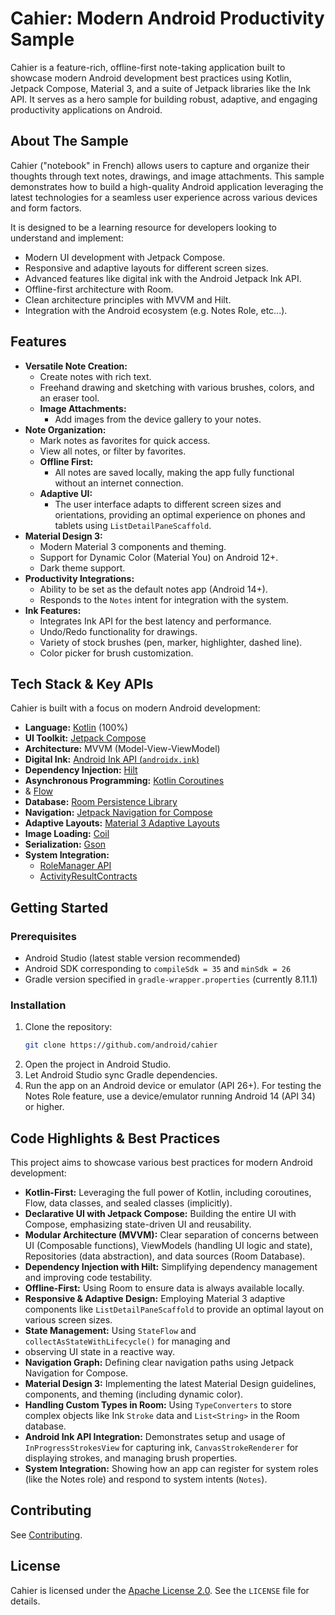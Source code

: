 # Cahier: Modern Android Productivity Sample

Cahier is a feature-rich, offline-first note-taking application built to showcase modern Android
development best practices using Kotlin, Jetpack Compose, Material 3, and a suite of Jetpack
libraries like the Ink API. It serves as a hero sample for building robust, adaptive, and engaging
productivity applications on Android.

## About The Sample

Cahier ("notebook" in French) allows users to capture and organize their thoughts through text
notes, drawings, and image attachments. This sample demonstrates how to build a high-quality
Android application leveraging the latest technologies for a seamless user experience across
various devices and form factors.

It is designed to be a learning resource for developers looking to understand and implement:
* Modern UI development with Jetpack Compose.
* Responsive and adaptive layouts for different screen sizes.
* Advanced features like digital ink with the Android Jetpack Ink API.
* Offline-first architecture with Room.
* Clean architecture principles with MVVM and Hilt.
* Integration with the Android ecosystem (e.g. Notes Role, etc...).

## Features

* **Versatile Note Creation:**
    * Create notes with rich text.
    * Freehand drawing and sketching with various brushes, colors, and an eraser tool.
  * **Image Attachments:** 
    * Add images from the device gallery to your notes.
* **Note Organization:**
    * Mark notes as favorites for quick access.
    * View all notes, or filter by favorites.
  * **Offline First:**
    * All notes are saved locally, making the app fully functional without an internet connection.
  * **Adaptive UI:** 
    * The user interface adapts to different screen sizes and orientations, providing an optimal
    experience on phones and tablets using `ListDetailPaneScaffold`.
* **Material Design 3:**
    * Modern Material 3 components and theming.
    * Support for Dynamic Color (Material You) on Android 12+.
    * Dark theme support.
* **Productivity Integrations:**
    * Ability to be set as the default notes app (Android 14+).
    * Responds to the `Notes` intent for integration with the system.
* **Ink Features:**
    * Integrates Ink API for the best latency and performance.
    * Undo/Redo functionality for drawings.
    * Variety of stock brushes (pen, marker, highlighter, dashed line).
    * Color picker for brush customization.

## Tech Stack & Key APIs

Cahier is built with a focus on modern Android development:

* **Language:** [Kotlin](https://kotlinlang.org/) (100%)
* **UI Toolkit:** [Jetpack Compose](https://developer.android.com/jetpack/compose)
* **Architecture:** MVVM (Model-View-ViewModel)
* **Digital Ink:** [Android Ink API (`androidx.ink`)](https://developer.android.com/jetpack/androidx/releases/ink)
* **Dependency Injection:** [Hilt](https://developer.android.com/training/dependency-injection/hilt-android)
* **Asynchronous Programming:** [Kotlin Coroutines](https://kotlinlang.org/docs/coroutines-overview.html)
* & [Flow](https://kotlinlang.org/docs/flow.html)
* **Database:** [Room Persistence Library](https://developer.android.com/jetpack/androidx/releases/room)
* **Navigation:** [Jetpack Navigation for Compose](https://developer.android.com/jetpack/compose/navigation)
* **Adaptive Layouts:** [Material 3 Adaptive Layouts](https://m3.material.io/foundations/layout/applying-layout/overview)
* **Image Loading:** [Coil](https://coil-kt.github.io/coil/)
* **Serialization:** [Gson](https://github.com/google/gson)
* **System Integration:**
    * [RoleManager API](https://developer.android.com/reference/android/app/role/RoleManager)
    * [ActivityResultContracts](https://developer.android.com/training/basics/intents/result)

## Getting Started

### Prerequisites

* Android Studio (latest stable version recommended)
* Android SDK corresponding to `compileSdk = 35` and `minSdk = 26`
* Gradle version specified in `gradle-wrapper.properties` (currently 8.11.1)

### Installation

1.  Clone the repository:
    ```sh
    git clone https://github.com/android/cahier
    ```
2.  Open the project in Android Studio.
3.  Let Android Studio sync Gradle dependencies.
4.  Run the app on an Android device or emulator (API 26+). For testing the Notes Role feature, 
use a device/emulator running Android 14 (API 34) or higher.

## Code Highlights & Best Practices

This project aims to showcase various best practices for modern Android development:

* **Kotlin-First:** Leveraging the full power of Kotlin, including coroutines, Flow, data classes,
and sealed classes (implicitly).
* **Declarative UI with Jetpack Compose:** Building the entire UI with Compose, emphasizing
state-driven UI and reusability.
* **Modular Architecture (MVVM):** Clear separation of concerns between UI (Composable functions), 
ViewModels (handling UI logic and state), Repositories (data abstraction), and data sources
(Room Database).
* **Dependency Injection with Hilt:** Simplifying dependency management and improving code
testability.
* **Offline-First:** Using Room to ensure data is always available locally.
* **Responsive & Adaptive Design:** Employing Material 3 adaptive components like
`ListDetailPaneScaffold` to provide an optimal layout on various screen sizes.
* **State Management:** Using `StateFlow` and `collectAsStateWithLifecycle()` for managing and
* observing UI state in a reactive way.
* **Navigation Graph:** Defining clear navigation paths using Jetpack Navigation for Compose.
* **Material Design 3:** Implementing the latest Material Design guidelines, components, and
theming (including dynamic color).
* **Handling Custom Types in Room:** Using `TypeConverters` to store complex objects like Ink
`Stroke` data and `List<String>` in the Room database.
* **Android Ink API Integration:** Demonstrates setup and usage of `InProgressStrokesView`
for capturing ink, `CanvasStrokeRenderer` for displaying strokes, and managing brush properties.
* **System Integration:** Showing how an app can register for system roles
(like the Notes role) and respond to system intents (`Notes`).


## Contributing

See [Contributing](CONTRIBUTING.md).

## License

Cahier is licensed under the [Apache License 2.0](LICENSE). See the `LICENSE` file for
details.

